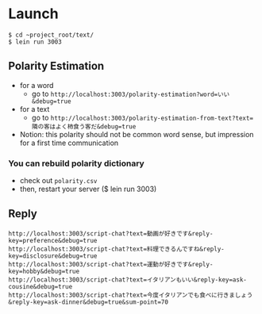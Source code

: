 # Launch

```
$ cd ~project_root/text/
$ lein run 3003
```

## Polarity Estimation


- for a word
  + go to `http://localhost:3003/polarity-estimation?word=いい&debug=true`
- for a text
  + go to `http://localhost:3003/polarity-estimation-from-text?text=隣の客はよく柿食う客だ&debug=true`
- Notion: this polarity should not be common word sense, but impression for a first time communication


### You can rebuild polarity dictionary

- check out `polarity.csv`
- then, restart your server ($ lein run 3003)

## Reply


```
http://localhost:3003/script-chat?text=動画が好きです&reply-key=preference&debug=true
http://localhost:3003/script-chat?text=料理できるんですね&reply-key=disclosure&debug=true
http://localhost:3003/script-chat?text=運動が好きです&reply-key=hobby&debug=true
http://localhost:3003/script-chat?text=イタリアンもいい&reply-key=ask-cousine&debug=true
http://localhost:3003/script-chat?text=今度イタリアンでも食べに行きましょう&reply-key=ask-dinner&debug=true&sum-point=70
```

